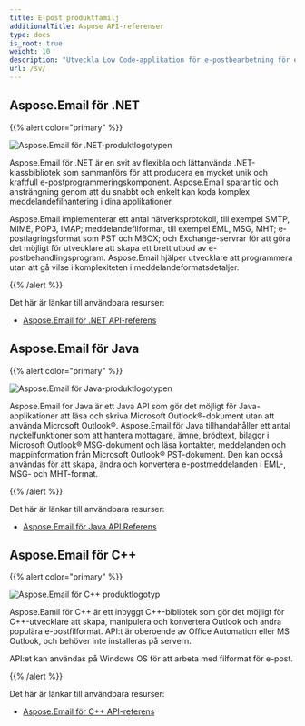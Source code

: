 ```yaml
---
title: E-post produktfamilj
additionalTitle: Aspose API-referenser
type: docs
is_root: true
weight: 10
description: "Utveckla Low Code-applikation för e-postbearbetning för egenvärdiga eller molnplattformar. Aspose.Email låter dig bearbeta, konvertera och inspektera Microsoft Outlook-format."
url: /sv/
---
```


## Aspose.Email för .NET

{{% alert color="primary" %}} 

![Aspose.Email för .NET-produktlogotypen](../home_1.png)

Aspose.Email för .NET är en svit av flexibla och lättanvända .NET-klassbibliotek som sammanförs för att producera en mycket unik och kraftfull e-postprogrammeringskomponent. Aspose.Email sparar tid och ansträngning genom att du snabbt och enkelt kan koda komplex meddelandefilhantering i dina applikationer.

Aspose.Email implementerar ett antal nätverksprotokoll, till exempel SMTP, MIME, POP3, IMAP; meddelandefilformat, till exempel EML, MSG, MHT; e-postlagringsformat som PST och MBOX; och Exchange-servrar för att göra det möjligt för utvecklare att skapa ett brett utbud av e-postbehandlingsprogram. Aspose.Email hjälper utvecklare att programmera utan att gå vilse i komplexiteten i meddelandeformatsdetaljer.

{{% /alert %}} 

Det här är länkar till användbara resurser:
- [Aspose.Email för .NET API-referens](/email/sv/net/)

## Aspose.Email för Java

{{% alert color="primary" %}} 

![Aspose.Email för Java-produktlogotypen](../home_2.png)

Aspose.Email for Java är ett Java API som gör det möjligt för Java-applikationer att läsa och skriva Microsoft Outlook®-dokument utan att använda Microsoft Outlook®. Aspose.Email för Java tillhandahåller ett antal nyckelfunktioner som att hantera mottagare, ämne, brödtext, bilagor i Microsoft Outlook® MSG-dokument och läsa kontakter, meddelanden och mappinformation från Microsoft Outlook® PST-dokument. Den kan också användas för att skapa, ändra och konvertera e-postmeddelanden i EML-, MSG- och MHT-format.

{{% /alert %}} 

Det här är länkar till användbara resurser:
- [Aspose.Email för Java API Referens](/email/java/)

## Aspose.Email för C++

{{% alert color="primary" %}} 

![Aspose.Email för C++ produktlogotyp](../home_3.png)

Aspose.Eamil för C++ är ett inbyggt C++-bibliotek som gör det möjligt för C++-utvecklare att skapa, manipulera och konvertera Outlook och andra populära e-postfilformat. API:t är oberoende av Office Automation eller MS Outlook, och behöver inte installeras på servern.

API:et kan användas på Windows OS för att arbeta med filformat för e-post.

{{% /alert %}} 

Det här är länkar till användbara resurser:
- [Aspose.Email för C++ API-referens](/email/cpp/)



